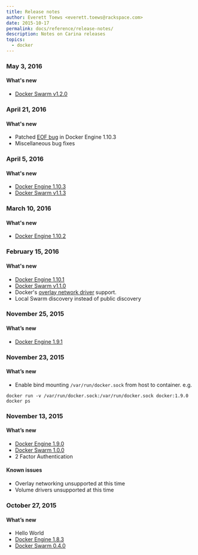 ```yaml
---
title: Release notes
author: Everett Toews <everett.toews@rackspace.com>
date: 2015-10-17
permalink: docs/reference/release-notes/
description: Notes on Carina releases
topics:
  - docker
---
```


### May 3, 2016

#### What's new

* [Docker Swarm v1.2.0](https://github.com/docker/swarm/releases/tag/v1.2.0)

### April 21, 2016

#### What's new

* Patched [EOF bug](https://github.com/getcarina/feedback/issues/65) in Docker Engine 1.10.3 
* Miscellaneous bug fixes

### April 5, 2016

#### What's new

* [Docker Engine 1.10.3](https://github.com/docker/docker/releases/tag/v1.10.3)
* [Docker Swarm v1.1.3](https://github.com/docker/swarm/releases/tag/v1.1.3)

### March 10, 2016

#### What's new

* [Docker Engine 1.10.2](https://github.com/docker/docker/releases/tag/v1.10.2)

### February 15, 2016

#### What's new

* [Docker Engine 1.10.1](https://github.com/docker/docker/releases/tag/v1.10.1)
* [Docker Swarm v1.1.0](https://github.com/docker/swarm/releases/tag/v1.1.0)
* Docker's [overlay network driver](https://docs.docker.com/engine/userguide/networking/dockernetworks/#an-overlay-network) support.
* Local Swarm discovery instead of public discovery

### November 25, 2015

#### What’s new

* [Docker Engine 1.9.1](https://github.com/docker/docker/releases/tag/v1.9.1)

### November 23, 2015

#### What’s new

* Enable bind mounting `/var/run/docker.sock` from host to container. e.g.

```
docker run -v /var/run/docker.sock:/var/run/docker.sock docker:1.9.0 docker ps
```

### November 13, 2015

#### What’s new

* [Docker Engine 1.9.0](https://github.com/docker/docker/releases/tag/v1.9.0)
* [Docker Swarm 1.0.0](https://github.com/docker/swarm/releases/tag/v1.0.0)
* 2 Factor Authentication

#### Known issues

* Overlay networking unsupported at this time
* Volume drivers unsupported at this time

### October 27, 2015

#### What’s new

* Hello World
* [Docker Engine 1.8.3](https://github.com/docker/docker/releases/tag/v1.8.3)
* [Docker Swarm 0.4.0](https://github.com/docker/swarm/releases/tag/v0.4.0)
